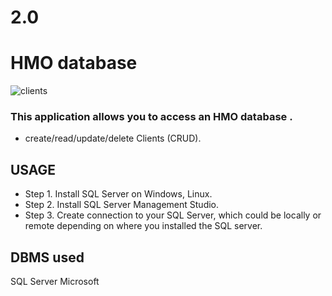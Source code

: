 # 2.0

# HMO database

![clients](https://user-images.githubusercontent.com/74552946/197380963-19baf61b-3426-49ce-8780-764090238c5e.JPG)


### This application allows you to access an HMO database .

* create/read/update/delete Clients (CRUD).


## USAGE
* Step 1. Install SQL Server on Windows, Linux.
* Step 2. Install SQL Server Management Studio.
* Step 3. Create connection to your SQL Server, which could be locally or remote depending on where you installed the SQL server.


## DBMS used
SQL Server Microsoft